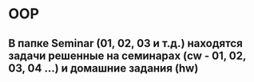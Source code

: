 # OOP
## В папке Seminar (01, 02, 03 и т.д.) находятся задачи решенные на семинарах (cw - 01, 02, 03, 04 ...) и домашние задания (hw)
